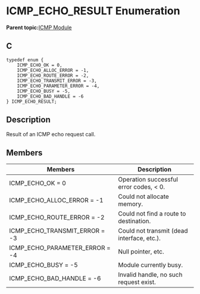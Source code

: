 # ICMP\_ECHO\_RESULT Enumeration

**Parent topic:**[ICMP Module](GUID-F3E078F7-6F1D-4D25-A999-F0F3E40A5971.md)

## C

```
typedef enum {
    ICMP_ECHO_OK = 0,
    ICMP_ECHO_ALLOC_ERROR = -1,
    ICMP_ECHO_ROUTE_ERROR = -2,
    ICMP_ECHO_TRANSMIT_ERROR = -3,
    ICMP_ECHO_PARAMETER_ERROR = -4,
    ICMP_ECHO_BUSY = -5,
    ICMP_ECHO_BAD_HANDLE = -6
} ICMP_ECHO_RESULT;
```

## Description

Result of an ICMP echo request call.

## Members

|Members|Description|
|-------|-----------|
|ICMP\_ECHO\_OK = 0|Operation successful error codes, < 0.|
|ICMP\_ECHO\_ALLOC\_ERROR = -1|Could not allocate memory.|
|ICMP\_ECHO\_ROUTE\_ERROR = -2|Could not find a route to destination.|
|ICMP\_ECHO\_TRANSMIT\_ERROR = -3|Could not transmit \(dead interface, etc.\).|
|ICMP\_ECHO\_PARAMETER\_ERROR = -4|Null pointer, etc.|
|ICMP\_ECHO\_BUSY = -5|Module currently busy.|
|ICMP\_ECHO\_BAD\_HANDLE = -6|Invalid handle, no such request exist.|

